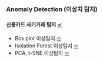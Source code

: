### Anomaly Detection (이상치 탐지)

#### 신용카드 사기거래 탐지 [✓](https://colab.research.google.com/drive/1UoAKVKllsGrb8HJYrVjlxzJcH3Nnox6Q?usp=sharing)

- Box plot 이상탐지 [♾️](https://colab.research.google.com/drive/1qD1npRgc3Wkb29uT2rQVpoMAQYyKKKZl?usp=sharing)
- Isolation Forest 이상탐지 [♾️](https://colab.research.google.com/drive/1MrDwlqnK8XgwaVxzCXAfnM1ONRDJEYEF?usp=sharing)
- PCA, t-SNE 이상탐지 [♾️](https://colab.research.google.com/drive/1XZlCsxHiPGGcVqAQXw4vKL_j8PuxgNfi?usp=sharing)

